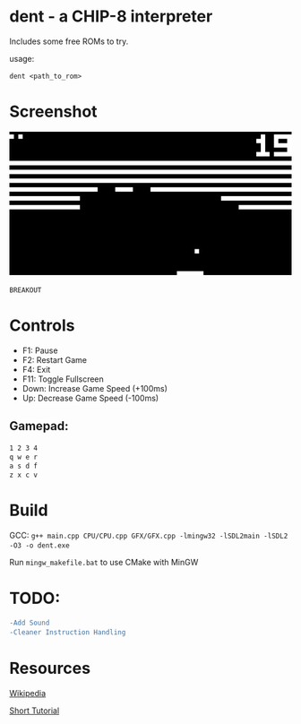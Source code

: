 # dent - a CHIP-8 interpreter
Includes some free ROMs to try.

usage:
```
dent <path_to_rom>
```

# Screenshot
![Breakout](docs/img/breakout.png)

`BREAKOUT`

# Controls
- F1: Pause
- F2: Restart Game
- F4: Exit
- F11: Toggle Fullscreen
- Down: Increase Game Speed (+100ms)
- Up: Decrease Game Speed (-100ms)

## Gamepad:
```
1 2 3 4
q w e r
a s d f
z x c v
```

# Build
GCC: `g++ main.cpp CPU/CPU.cpp GFX/GFX.cpp -lmingw32 -lSDL2main -lSDL2 -O3 -o dent.exe`

Run `mingw_makefile.bat` to use CMake with MinGW


# TODO:
```diff
-Add Sound
-Cleaner Instruction Handling
``` 

# Resources

[Wikipedia](https://en.wikipedia.org/wiki/CHIP-8)

[Short Tutorial](http://www.multigesture.net/articles/how-to-write-an-emulator-chip-8-interpreter/)
